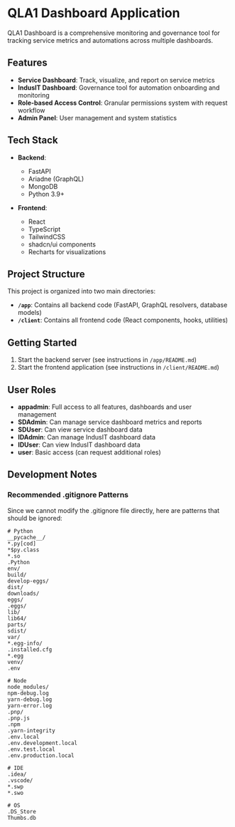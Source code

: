 
# QLA1 Dashboard Application

QLA1 Dashboard is a comprehensive monitoring and governance tool for tracking service metrics and automations across multiple dashboards.

## Features

- **Service Dashboard**: Track, visualize, and report on service metrics
- **IndusIT Dashboard**: Governance tool for automation onboarding and monitoring
- **Role-based Access Control**: Granular permissions system with request workflow
- **Admin Panel**: User management and system statistics

## Tech Stack

- **Backend**:
  - FastAPI
  - Ariadne (GraphQL)
  - MongoDB
  - Python 3.9+

- **Frontend**:
  - React
  - TypeScript
  - TailwindCSS
  - shadcn/ui components
  - Recharts for visualizations

## Project Structure

This project is organized into two main directories:

- **`/app`**: Contains all backend code (FastAPI, GraphQL resolvers, database models)
- **`/client`**: Contains all frontend code (React components, hooks, utilities)

## Getting Started

1. Start the backend server (see instructions in `/app/README.md`)
2. Start the frontend application (see instructions in `/client/README.md`)

## User Roles

- **appadmin**: Full access to all features, dashboards and user management
- **SDAdmin**: Can manage service dashboard metrics and reports
- **SDUser**: Can view service dashboard data
- **IDAdmin**: Can manage IndusIT dashboard data
- **IDUser**: Can view IndusIT dashboard data
- **user**: Basic access (can request additional roles)

## Development Notes

### Recommended .gitignore Patterns
Since we cannot modify the .gitignore file directly, here are patterns that should be ignored:

```
# Python
__pycache__/
*.py[cod]
*$py.class
*.so
.Python
env/
build/
develop-eggs/
dist/
downloads/
eggs/
.eggs/
lib/
lib64/
parts/
sdist/
var/
*.egg-info/
.installed.cfg
*.egg
venv/
.env

# Node
node_modules/
npm-debug.log
yarn-debug.log
yarn-error.log
.pnp/
.pnp.js
.npm
.yarn-integrity
.env.local
.env.development.local
.env.test.local
.env.production.local

# IDE
.idea/
.vscode/
*.swp
*.swo

# OS
.DS_Store
Thumbs.db
```
